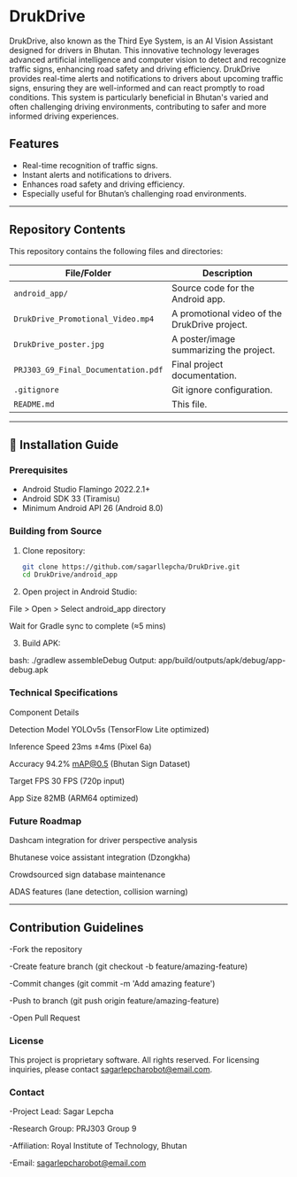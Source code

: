 # DrukDrive
DrukDrive, also known as the Third Eye System, is an AI Vision Assistant designed for drivers in Bhutan. This innovative technology leverages advanced artificial intelligence and computer vision to detect and recognize traffic signs, enhancing road safety and driving efficiency. DrukDrive provides real-time alerts and notifications to drivers about upcoming traffic signs, ensuring they are well-informed and can react promptly to road conditions. This system is particularly beneficial in Bhutan's varied and often challenging driving environments, contributing to safer and more informed driving experiences.

## Features

- Real-time recognition of traffic signs.
- Instant alerts and notifications to drivers.
- Enhances road safety and driving efficiency.
- Especially useful for Bhutan’s challenging road environments.

---

## Repository Contents

This repository contains the following files and directories:

| File/Folder                         | Description |
|------------------------------------|-------------|
| `android_app/`                     | Source code for the Android app. |
| `DrukDrive_Promotional_Video.mp4` | A promotional video of the DrukDrive project. |
| `DrukDrive_poster.jpg`            | A poster/image summarizing the project. |
| `PRJ303_G9_Final_Documentation.pdf` | Final project documentation. |
| `.gitignore`                       | Git ignore configuration. |
| `README.md`                        | This file. |

---
## 🚀 Installation Guide

### Prerequisites
- Android Studio Flamingo 2022.2.1+
- Android SDK 33 (Tiramisu)
- Minimum Android API 26 (Android 8.0)

### Building from Source
1. Clone repository:
   ```bash
   git clone https://github.com/sagarllepcha/DrukDrive.git
   cd DrukDrive/android_app

2. Open project in Android Studio:

File > Open > Select android_app directory

Wait for Gradle sync to complete (≈5 mins)

3. Build APK:

bash: ./gradlew assembleDebug
Output: app/build/outputs/apk/debug/app-debug.apk

### Technical Specifications
Component	Details

Detection Model	YOLOv5s (TensorFlow Lite optimized)

Inference Speed	23ms ±4ms (Pixel 6a)

Accuracy	94.2% mAP@0.5 (Bhutan Sign Dataset)

Target FPS	30 FPS (720p input)

App Size	82MB (ARM64 optimized)

### Future Roadmap
Dashcam integration for driver perspective analysis

Bhutanese voice assistant integration (Dzongkha)

Crowdsourced sign database maintenance

ADAS features (lane detection, collision warning)

---
## Contribution Guidelines

-Fork the repository

-Create feature branch (git checkout -b feature/amazing-feature)

-Commit changes (git commit -m 'Add amazing feature')

-Push to branch (git push origin feature/amazing-feature)

-Open Pull Request

### License
This project is proprietary software. All rights reserved. For licensing inquiries, please contact sagarlepcharobot@email.com.

### Contact
-Project Lead: Sagar Lepcha

-Research Group: PRJ303 Group 9

-Affiliation: Royal Institute of Technology, Bhutan

-Email: sagarlepcharobot@email.com
